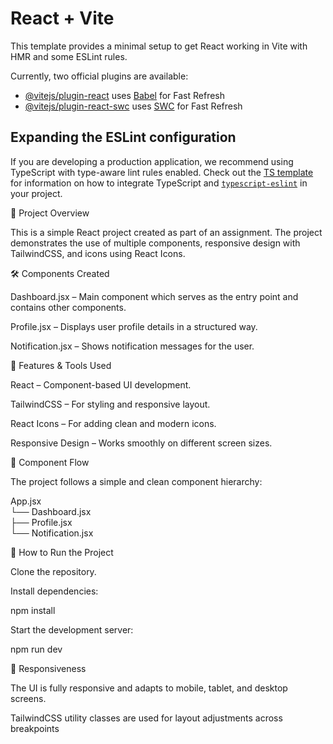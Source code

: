 # React + Vite

This template provides a minimal setup to get React working in Vite with HMR and some ESLint rules.

Currently, two official plugins are available:

- [@vitejs/plugin-react](https://github.com/vitejs/vite-plugin-react/blob/main/packages/plugin-react) uses [Babel](https://babeljs.io/) for Fast Refresh
- [@vitejs/plugin-react-swc](https://github.com/vitejs/vite-plugin-react/blob/main/packages/plugin-react-swc) uses [SWC](https://swc.rs/) for Fast Refresh

## Expanding the ESLint configuration

If you are developing a production application, we recommend using TypeScript with type-aware lint rules enabled. Check out the [TS template](https://github.com/vitejs/vite/tree/main/packages/create-vite/template-react-ts) for information on how to integrate TypeScript and [`typescript-eslint`](https://typescript-eslint.io) in your project.


<!--  -->
📌 Project Overview

This is a simple React project created as part of an assignment. The project demonstrates the use of multiple components, responsive design with TailwindCSS, and icons using React Icons.

🛠️ Components Created

Dashboard.jsx – Main component which serves as the entry point and contains other components.

Profile.jsx – Displays user profile details in a structured way.

Notification.jsx – Shows notification messages for the user.

🎨 Features & Tools Used

React – Component-based UI development.

TailwindCSS – For styling and responsive layout.

React Icons – For adding clean and modern icons.

Responsive Design – Works smoothly on different screen sizes.

🔗 Component Flow

The project follows a simple and clean component hierarchy:

App.jsx  
   └── Dashboard.jsx  
          ├── Profile.jsx  
          └── Notification.jsx  

🚀 How to Run the Project

Clone the repository.

Install dependencies:

npm install


Start the development server:

npm run dev

📱 Responsiveness

The UI is fully responsive and adapts to mobile, tablet, and desktop screens.

TailwindCSS utility classes are used for layout adjustments across breakpoints
